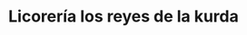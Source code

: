 ---
title: "Licorería los reyes de la kurda"
url: /puerto-la-cruz/licoreria-los-reyes-de-la-kurda/
shop: Spirituosen
---